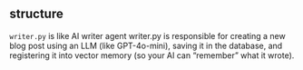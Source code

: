 ## structure

`writer.py` is like AI writer agent
writer.py is responsible for creating a new blog post using an LLM (like GPT-4o-mini), saving it in the database, and registering it into vector memory (so your AI can “remember” what it wrote).